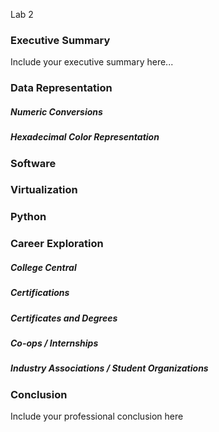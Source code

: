 Lab 2
### Executive Summary 
Include your executive summary here...

### Data Representation
##### Numeric Conversions
##### Hexadecimal Color Representation

### Software

### Virtualization

### Python

### Career Exploration
##### College Central
##### Certifications
##### Certificates and Degrees
##### Co-ops / Internships
##### Industry Associations / Student Organizations

### Conclusion

Include your professional conclusion here

